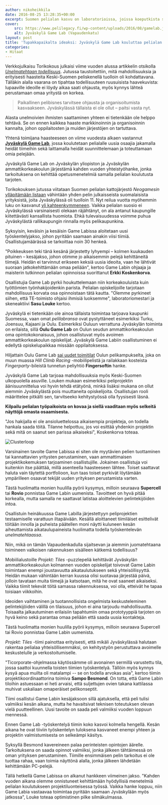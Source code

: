 ```yaml
---
author: nikoheikkila
date: 2016-08-25 13:28:35+00:00
excerpt: Suomen pelialan kasvu on laboratorioissa, joissa koeputkista sikiää hirviöiden sijaan pelejä.
cover:
    src: https://www.pelilegacy.fi/wp-content/uploads/2016/08/gamelab.jpg
    alt: Jyväskylä Game Lab (Vapaudenkatu)
layout: post
title: 'Tupakkapaikalta ideaksi: Jyväskylä Game Lab kouluttaa pelialan uusia kykyjä'
categories:
- Hitaat
---
```


Verkkojulkaisu Torikokous julkaisi viime vuoden alussa artikkelin otsikolla [_Unelmatehtaan todellisuus_](http://torikokous.fi/unelmatehtaan-todellisuus/). Jutussa taustoitettiin, mitä mahdollisuuksia ja erityisesti haasteita Keski-Suomen peliskenellä tuolloin oli kohdattavana. Tälläkin alalla vaarana on tipahtaa todellisuuteen ruusuisista haavekuvista: lupaaville ideoille ei löydy aikaa saati ohjausta, myös kynnys lähteä perustamaan omaa yritystä on korkea.

> Paikallinen pelibisnes tarvitsee ohjausta ja organisoitumista kasvaakseen. Jyväskylässä tällaista ei ole ollut – paitsi vasta nyt.

Alasta unelmoivien ihmisten saattaminen yhteen ei tietenkään ole helppo tehtävä. Se on ennen kaikkea haaste markkinoinnin ja organisoinnin kannalta, johon oppilaitosten ja muiden järjestöjen on tartuttava.

Yhtenä toimijana haasteeseen on viime vuodesta alkaen vastannut [**Jyväskylä Game Lab**](http://www.jklgamelab.fi), jossa koulutetaan pelialalle uusia osaajia jakamalla heidät tiimeihin sekä laittamalla heidät suunnittelemaan ja toteuttamaan omia pelejään.

Jyväskylä Game Lab on Jyväskylän yliopiston ja Jyväskylän ammattikorkeakoulun järjestämä kahden vuoden yhteistyöhanke, jonka tarkoituksena on kehittää opetusmenetelmiä samalla pelialan koulutusta tarjoten.

Torikokouksen jutussa viitataan Suomen pelialan kattojärjestö _Neogamesin_ [ylläpitämään listaan](http://www.neogames.fi/tietoa-toimialasta/alan-toimijat/) vähintään yhden pelin julkaisseista suomalaisista yrityksistä, joita Jyväskylässä oli tuolloin 11. Nyt reilua vuotta myöhemmin luku on kasvanut [yli kahteenkymmeneen](http://www.expa.fi/game-companies/). Vaikka pelialan suosio ei Jyväskylässä varsinaisesti olekaan räjähtänyt, on ala antanut kaupungille kiitettävästi kansallista huomiota. Ehkä tulevaisuudessa voimme puhua Jyväskylästä rallikaupungin rinnalla myös pelikaupunkina.

Syksyisin, keväisin ja kesäisin Game Labissa aloitetaan uusi työskentelyjakso, johon pyritään saamaan ainakin viisi tiimiä. Osallistujamäärässä se tarkoittaa noin 30 henkeä.

"Poikkeuksen teki tänä kesänä järjestetty lyhyempi – kolmen kuukauden pituinen – kesäjakso, johon otimme jo aikaisemmin pelejä kehittäneitä tiimejä. Heidän ei tarvinnut erikseen keksiä uusia ideoita, vaan he lähtivät suoraan jatkokehittämään omaa peliään", kertoo Game Labin ohjaaja ja maisterin tutkinnon pelialan opinnoissa suorittanut **Erkki Koskenkorva**.

Osallistujia Game Lab pyrkii houkuttelemaan niin korkeakouluista kuin työttömien työnhakijoidenkin parista. Pelialan opiskelijoille tarjotaan mahdollisuus korvata osa opinnoistaan tätä kautta. "Olemme pyrkineet siihen, että TE-toimisto ohjaisi ihmisiä luoksemme", laboratoriomestari ja skeneaktiivi **Sasu Louke** kertoo.

Jyväskylä ei tietenkään ole ainoa tällaista toimintaa tarjoava kaupunki Suomessa, vaan omat _pelilabransa_ ovat pystyttäneet esimerkiksi Turku, Joensuu, Kajaani ja Oulu. Esimerkiksi Ouluun verrattuna Jyväskylän toiminta on erilaista, sillä **Oulu Game Lab** on Oulun seudun ammattikorkeakoulun oma opintokokonaisuus, johon osallistuvat myös avoimen ammattikorkeakoulun opiskelijat. Jyväskylä Game Labiin osallistuminen ei edellytä opiskelupaikkaa missään oppilaitoksessa.

Hiljattain Oulu Game Lab [sai uudet toimitilat](http://www.kaleva.fi/uutiset/oulu/oulun-pelikampuksen-toiminta-kaynnistyy-oulu-game-lab-muuttaa-kampuksen-tiloihin/735214/) Oulun pelikampukselta, joka on muun muassa _Hill Climb Racing_ -mobiilipelistä ja railakkaan kosteista _Fingerparty_-bileistä tunnetun peliyhtiö **Fingersoftin** hanke.

Jyväskylä Game Lab tarjoaa mahdollisuuksia myös Keski-Suomen ulkopuolella asuville. Louken mukaan esimerkiksi peliprojektin äänisuunnittelua voi hyvin tehdä etätyönä, minkä lisäksi mukana on ollut aiemmin Jyväskylästä pois muuttaneita opiskelijoita. Osallistujan rooli määrittelee pitkälti sen, tarvitseeko kehitystyössä olla fyysisesti läsnä.

**Kilpailu pelialan työpaikoista on kovaa ja siellä vaaditaan myös selkeitä näyttöjä omasta osaamisesta.**

"Jos hakijalla ei ole ansioluettelossa aikaisempia projekteja, on todella hankala saada töitä. Tilanne helpottuu, jos voi esittää yhdenkin projektin sekä mitä on saanut sen parissa aikaiseksi", Koskenkorva toteaa.

![Clusterloop](https://www.pelilegacy.fi/wp-content/uploads/2016/08/clusterloop.jpg)

Varsinainen tavoite Game Labissa ei siten ole myytävien pelien tuottaminen tai kannattavien yritysten perustaminen, vaan ammattimaisen projektikokemuksen tarjoaminen osallistujille. Jokainen osallistuja voi kuitenkin itse päättää, millä asenteella haasteeseen lähtee. Toiset saattavat haluta vain täytettä portfolioon, kun taas toiset pyrkivät löytämään ympärilleen osaavat tekijät uuden yrityksen perustamista varten.

Tästä huolimatta monien huulilla pyörii kysymys, milloin seuraava **Supercell** tai **Rovio** ponnistaa Game Labin uumenista. Tavoitteet on hyvä pitää korkealla, mutta samalla ne saattavat latistaa aloittelevien pelintekijöiden intoa.

Osallistuin heinäkuussa Game Labilla järjestettyyn peliprojektien testaamiselle varattuun iltapäivään. Kesällä aloittaneet tiimiläiset esittelivät töitään innolla ja puheista päätellen moni näytti kuluneen kesän aiheuttamista aikataulupaineista huolimatta todella työskentelevän _unelmatehtaassa_.

Niin, mikä on tämän Vapaudenkadulla sijaitsevan ja aiemmin juomatehtaana toimineen valkoisen rakennuksen sisälleen kätkemä todellisuus?

Mobiilialustoille _Projekt: Tiles_ -puzzlepeliä kehittävät Jyväskylän ammattikorkeakoulun kolmannen vuoden opiskelijat toivovat Game Labin toimintaan enempi joustavuutta aikataulutukseen sekä yhteisöllisyyttä. Heidän mukaan vähintään kerran kuussa olisi suotavaa järjestää päivä, jolloin tavataan muita tiimejä ja katsotaan, mitä he ovat saaneet aikaiseksi. Vaikka tiimit tekevät töitä samassa rakennuksessa, voi olla, etteivät he tapaa toisiaan viikkoihin.

Ideoiden vaihtaminen ja tuotannollisista ongelmista keskusteleminen pelintekijöiden välillä on tilaisuus, johon ei aina tarjoudu mahdollisuutta. Toisaalta jalkautuminen erilaisiin tapahtumiin omaa prototyyppiä tarjoten on hyvä keino sekä parantaa omaa peliään että saada uusia kontakteja.

<div class="pullquote">Tästä huolimatta monien huulilla pyörii kysymys, milloin seuraava Supercell tai Rovio ponnistaa Game Labin uumenista.</div>

_Projekt: Tiles_ -tiimi painottaa erityisesti, että mikäli Jyväskylässä halutaan rakentaa pelialaa yhteisöllisemmäksi, on kehitystyön perustuttava avoimelle keskustelulle ja verkostoitumiselle.

"Ticorporate-ohjelmassa käytössämme oli avonainen sermillä varustettu tila, jossa saattoi kuunnella toisten tiimien työskentelyä. Tällöin myös kynnys kysyä apua muilta oli matalampi -- se on todella arvokas asia", kertoo tiimin projektikoordinaattorina toimiva **Sampo Besmond**. On totta, että Game Labin tiloihin astuessaan ei heti arvaisi, että suljettujen ovien takana kattilassa muhivat uskaliaan omaperäiset pelikonseptit.

Tiimi osallistui Game Labin kesäjaksoon sillä ajatuksella, että peli tulisi valmiiksi kesän aikana, mutta he havaitsivat teknisen toteutuksen olevan vielä puutteellinen. Uusi tavoite on saada peli valmiiksi vuoden loppuun mennessä.

Ennen Game Lab -työskentelyä tiimin koko kasvoi kolmella hengellä. Kesän aikana he ovat tiiviin työskentelyn tuloksena kasvaneet enempi yhteen ja projektin valmistumisesta on selkeämpi käsitys.

Syksyllä Besmond kavereineen palaa perinteisten opintojen äärelle. Tarkoituksena on saada opinnot valmiiksi, jonka jälkeen tähtäimessä on oman yrityksen perustaminen. Tiimille ensimmäisen pelin tarkoitus ei ole tuottaa rahaa, vaan toimia näyttönä alalla, jonka jälkeen lähdetään kehittämään PC-pelejä.

Tällä hetkellä Game Labissa on alkanut hankkeen viimeinen jakso. "Kahden vuoden aikana olemme onnistuneet kehittämään hyödyllisiä menetelmiä pelialan koulutukseen projektiluonteisessa työssä. Vaikka hanke loppuu, niin Game Labia vastaavaa toimintaa pyritään saamaan Jyväskylään myös jatkossa", Louke toteaa optimistinen pilke silmäkulmassa.

